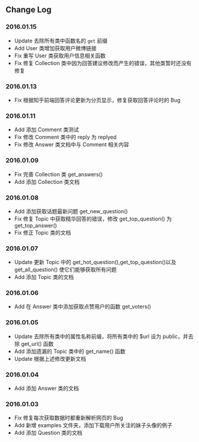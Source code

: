 ## Change Log

### 2016.01.15
- Update 去除所有类中函数名的 `get` 前缀
- Add User 类增加获取用户微博链接
- Fix 重写 User 类获取用户信息相关函数
- Fix 修复 Collection 类中因为回答建议修改而产生的错误，其他类暂时还没有修复 

### 2016.01.13
- Fix 根据知乎前端回答评论更新为分页显示，修复获取回答评论时的 Bug

### 2016.01.11
- Add 添加 Comment 类测试
- Fix 修改 Comment 类中的 reply 为 replyed
- Fix 修改 Answer 类文档中与 Comment 相关内容

### 2016.01.09
- Fix 完善 Collection 类 get_answers()
- Add 添加 Collection 类文档

### 2016.01.08
- Add 添加获取话题最新问题 get_new_question()
- Fix 修复 Topic 中获取精华回答的错误，修改 get_top_question() 为 get_top_answer()
- Fix 修正 Topic 类的文档

### 2016.01.07
- Update 更新 Topic 中的 get_hot_question(),get_top_question()以及 get_all_question() 使它们能够获取所有问题
- Add 添加 Topic 类的文档

### 2016.01.06
- Add 在 Answer 类中添加获取点赞用户的函数 get_voters()

### 2016.01.05
- Update 去除所有类中的属性名称前缀，将所有类中的 $url 设为 public，并去除 get_url() 函数
- Add 添加遗漏的 Topic 类中的 get_name() 函数
- Update 根据上述修改更新文档

### 2016.01.04
- Add 添加 Answer 类的文档

### 2016.01.03
- Fix 修复每次获取数据时都重新解析网页的 Bug
- Add 新增 examples 文件夹，添加下载用户所关注的妹子头像的例子
- Add 添加 Question 类的文档